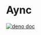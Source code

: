 # Aync

[![deno doc](https://doc.deno.land/badge.svg)](https://doc.deno.land/https/deno.land/x/yxz/async/mod.ts)
